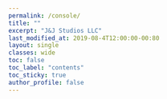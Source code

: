 ```yaml
---
permalink: /console/
title: ""
excerpt: "J&J Studios LLC"
last_modified_at: 2019-08-4T12:00:00-00:80
layout: single
classes: wide
toc: false
toc_label: "contents"
toc_sticky: true
author_profile: false
---
```

<html>
  <head>
    <title>TinyUSB</title>
    <script>
        var serial = {};

        (function() {
        'use strict';

        serial.getPorts = function() {
            return navigator.usb.getDevices().then(devices => {
            return devices.map(device => new serial.Port(device));
            });
        };

        serial.requestPort = function() {
            const filters = [
            { 'vendorId': 0x239A }, // Adafruit boards
            { 'vendorId': 0xcafe }, // TinyUSB example
            { 'vendorId': 0x04D8 }, // J&J Studios example
            ];
            return navigator.usb.requestDevice({ 'filters': filters }).then(
            device => new serial.Port(device)
            );
        }

        serial.Port = function(device) {
            this.device_ = device;
            this.interfaceNumber = 0;
            this.endpointIn = 0;
            this.endpointOut = 0;
        };

        serial.Port.prototype.connect = function() {
            let readLoop = () => {
            this.device_.transferIn(this.endpointIn, 64).then(result => {
                this.onReceive(result.data);
                readLoop();
            }, error => {
                this.onReceiveError(error);
            });
            };

            return this.device_.open()
                .then(() => {
                if (this.device_.configuration === null) {
                    return this.device_.selectConfiguration(1);
                }
                })
                .then(() => {
                var interfaces = this.device_.configuration.interfaces;
                interfaces.forEach(element => {
                    element.alternates.forEach(elementalt => {
                    if (elementalt.interfaceClass==0xFF) {
                        this.interfaceNumber = element.interfaceNumber;
                        elementalt.endpoints.forEach(elementendpoint => {
                        if (elementendpoint.direction == "out") {
                            this.endpointOut = elementendpoint.endpointNumber;
                        }
                        if (elementendpoint.direction=="in") {
                            this.endpointIn =elementendpoint.endpointNumber;
                        }
                        })
                    }
                    })
                })
                })
                .then(() => this.device_.claimInterface(this.interfaceNumber))
                .then(() => this.device_.selectAlternateInterface(this.interfaceNumber, 0))
                .then(() => this.device_.controlTransferOut({
                    'requestType': 'class',
                    'recipient': 'interface',
                    'request': 0x22,
                    'value': 0x01,
                    'index': this.interfaceNumber}))
                .then(() => {
                readLoop();
                });
        };

        serial.Port.prototype.disconnect = function() {
            return this.device_.controlTransferOut({
                    'requestType': 'class',
                    'recipient': 'interface',
                    'request': 0x22,
                    'value': 0x00,
                    'index': this.interfaceNumber})
                .then(() => this.device_.close());
        };

        serial.Port.prototype.send = function(data) {
            return this.device_.transferOut(this.endpointOut, data);
        };
        })();
    
    </script>
    <script>
        (function() {
        'use strict';

        document.addEventListener('DOMContentLoaded', event => {
            let connectButton = document.querySelector("#connect");
            let statusDisplay = document.querySelector('#status');
            let port;

            function addLine(linesId, text) {
            var senderLine = document.createElement("div");
            senderLine.className = 'line';
            var textnode = document.createTextNode(text);
            senderLine.appendChild(textnode);
            document.getElementById(linesId).appendChild(senderLine);      
            return senderLine;
            }

            let currentReceiverLine;

            function appendLine(linesId, text) {
            if (currentReceiverLine) {
                currentReceiverLine.innerHTML =  currentReceiverLine.innerHTML + text;
            } else {
                currentReceiverLine = addLine(linesId, text);
            }
            }

            function connect() {
            port.connect().then(() => {
                statusDisplay.textContent = '';
                connectButton.textContent = 'Disconnect';

                port.onReceive = data => {
                let textDecoder = new TextDecoder();
                console.log(textDecoder.decode(data));
                if (data.getInt8() === 13) {
                    currentReceiverLine = null;
                } else {                    
                    appendLine('receiver_lines', textDecoder.decode(data));
                }
                };
                port.onReceiveError = error => {
                console.error(error);
                };
            }, error => {
                statusDisplay.textContent = error;
            });
            }

            connectButton.addEventListener('click', function() {
            if (port) {
                port.disconnect();
                connectButton.textContent = 'Connect';
                statusDisplay.textContent = '';
                port = null;
            } else {
                serial.requestPort().then(selectedPort => {
                port = selectedPort;
                connect();
                }).catch(error => {
                statusDisplay.textContent = error;
                });
            }
            });

            serial.getPorts().then(ports => {
            if (ports.length === 0) {
                statusDisplay.textContent = 'No device found.';
            } else {
                statusDisplay.textContent = 'Connecting...';
                port = ports[0];
                connect();
            }
            });


            let commandLine = document.getElementById("command_line");

            commandLine.addEventListener("keypress", function(event) {
            if (event.keyCode === 13) {
                if (commandLine.value.length > 0) {
                //addLine('sender_lines', commandLine.value);
                document.getElementById("senderLine").innerHTML = "Last command sent: " + commandLine.value;
                commandLine.value = '';                
                }
            }
            port.send(new TextEncoder('utf-8').encode(String.fromCharCode(event.which || event.keyCode)));
            });
        });
        })();
    
    </script>
  </head>
  <body>
    <div class="main-content">
      <h1>datum WebUSB Serial Console</h1>
      <div class="connect-container">
        <button id="connect" class="button black">Connect</button>
        <span id="status"></span>
      </div>
      <div class="container">
        <div class="sender">
          <div class="lines-header">Sender</div>          
          <div class="lines-body">
            <div id="sender_lines" class="lines"></div>
            <input id="command_line" class="command-line" placeholder="Start typing ...." />
            <div class="lines-header" id="senderLine">Last command sent:</div>
          </div>
        </div>
        <div class="receiver">
          <div class="lines-header">Receiver</div>
          <div class="lines-body">
            <div id="receiver_lines" class="lines"></div>
          </div>
        </div>
      </div>
    </div>
  </body>
</html>

